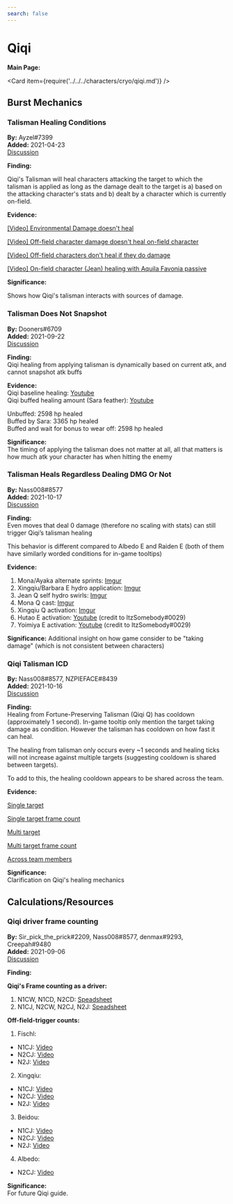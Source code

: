 ```yaml
---
search: false
---
```


# Qiqi

**Main Page:**

<Card item={require('../../../characters/cryo/qiqi.md')} />

## Burst Mechanics

### Talisman Healing Conditions

**By:** Ayzel\#7399  
**Added:** 2021-04-23  
[Discussion](https://tickets.deeznuts.moe/ticket-archive/attachments_832474168297259028_835378635598594058_transcript-qiqi-talisman-healing-conditions.html)

**Finding:**

Qiqi's Talisman will heal characters attacking the target to which the talisman is applied as long as the damage dealt to the target is a\) based on the attacking character's stats and b\) dealt by a character which is currently on-field.

**Evidence:**

[\[Video\] Environmental Damage doesn't heal](https://www.youtube.com/watch?v=WEfSS996nE8&ab_channel=Ayzel)

[\[Video\] Off-field character damage doesn't heal on-field character](https://www.youtube.com/watch?v=bjrZ7twLqdA&ab_channel=Ayzel)

[\[Video\] Off-field characters don't heal if they do damage](https://www.youtube.com/watch?v=bRuZ88GPx7Q&ab_channel=Ayzel)

[\[Video\] On-field character \(Jean\) healing with Aquila Favonia passive](https://www.youtube.com/watch?v=2jHs8gmwYsY&ab_channel=Ayzel)

**Significance:**

Shows how Qiqi's talisman interacts with sources of damage.

### Talisman Does Not Snapshot

**By:** Dooners#6709  
**Added:** 2021-09-22  
[Discussion](https://tickets.deeznuts.moe/ticket-archive/attachments_889381442432409630_890102971847815228_transcript-qiqi-talisman-healing-doesnt-snapshot.html)

**Finding:**  
Qiqi healing from applying talisman is dynamically based on current atk, and cannot snapshot atk buffs

**Evidence:**  
Qiqi baseline healing: [Youtube](https://www.youtube.com/watch?v=gIx8FpS2BIM)  
Qiqi buffed healing amount (Sara feather): [Youtube](https://www.youtube.com/watch?v=dzanV9B5Xjs)

Unbuffed: 2598 hp healed  
Buffed by Sara: 3365 hp healed  
Buffed and wait for bonus to wear off: 2598 hp healed

**Significance:**  
The timing of applying the talisman does not matter at all, all that matters is how much atk your character has when hitting the enemy

### Talisman Heals Regardless Dealing DMG Or Not

**By:** Nass008#8577  
**Added:** 2021-10-17  
[Discussion](https://tickets.deeznuts.moe/ticket-archive/attachments_895729399729623060_899174324060192798_transcript-qiqi-talisman-0-damage-healing.html)

**Finding:**  
Even moves that deal 0 damage (therefore no scaling with stats) can still trigger Qiqi’s talisman healing

This behavior is different compared to Albedo E and Raiden E (both of them have similarly worded conditions for in-game tooltips)

**Evidence:**

1. Mona/Ayaka alternate sprints: [Imgur](https://imgur.com/WuUAXcA)
2. Xingqiu/Barbara E hydro application: [Imgur](https://imgur.com/NWOh0qL)
3. Jean Q self hydro swirls: [Imgur](https://imgur.com/vS8ueTt)
4. Mona Q cast: [Imgur](https://imgur.com/3Qzy2My)
5. Xingqiu Q activation: [Imgur](https://imgur.com/6FlHxOk)
6. Hutao E activation: [Youtube](https://youtu.be/NHXlZiXdHhg) (credit to ItzSomebody#0029)
7. Yoimiya E activation: [Youtube](https://youtu.be/O23CJGQtlCU) (credit to ItzSomebody#0029)

**Significance:**
Additional insight on how game consider to be "taking damage" (which is not consistent between characters)

### Qiqi Talisman ICD

**By:** Nass008\#8577, NZPIEFACE\#8439  
**Added:** 2021-10-16  
[Discussion](https://tickets.deeznuts.moe/ticket-archive/attachments_895389894145355836_899122969400475648_transcript-qiqi-talisman-healing-icd.html)

**Finding:**  
Healing from Fortune-Preserving Talisman (Qiqi Q) has cooldown (approximately 1 second).
In-game tooltip only mention the target taking damage as condition. However the talisman has cooldown on how fast it can heal.

The healing from talisman only occurs every ~1 seconds and healing ticks will not increase against multiple targets (suggesting cooldown is shared between targets).

To add to this, the healing cooldown appears to be shared across the team.

**Evidence:**

[Single target](https://youtu.be/ryLga9DRUD0)

[Single target frame count](https://imgur.com/grbH8Qz)

[Multi target](https://youtu.be/X4P8ay0Cv14)

[Multi target frame count](https://imgur.com/FrqMFZe)

[Across team members](https://www.youtube.com/watch?v=OWTu6zEjH5A)

**Significance:**  
Clarification on Qiqi's healing mechanics

## Calculations/Resources

### Qiqi driver frame counting

**By:** Sir_pick_the_prick#2209, Nass008#8577, denmax#9293, Creepah#9480  
**Added:** 2021-09-06  
[Discussion](https://tickets.deeznuts.moe/ticket-archive/attachments_864092495369338900_884489611034890280_transcript-qiqi-copium-overdrive.html)

**Finding:**

**Qiqi's Frame counting as a driver:**

1. N1CW, N1CD, N2CD: [Speadsheet](https://docs.google.com/spreadsheets/d/1BLBhxU8wgHlHV5yTkFsyHvUUNdbwNgd0NtAZFk77sxE/edit?usp=sharing)
2. N1CJ, N2CW, N2CJ, N2J: [Speadsheet](https://docs.google.com/spreadsheets/d/1AHKoAHc7gbEKBoaTZh9UZNdjWtnaQc0SgGPNJpkWsFA/edit?usp=sharing)

**Off-field-trigger counts:**

1. Fischl:

* N1CJ: [Video](https://youtu.be/oDO1BaxHajE)
* N2CJ: [Video](https://youtu.be/Ptz-4CnnT3g)
* N2J: [Video](https://youtu.be/9RmLIAAu7Ks)

2. Xingqiu:

* N1CJ: [Video](https://youtu.be/LWIb66HLUOE)
* N2CJ: [Video](https://youtu.be/JW-urnXz4FE)
* N2J: [Video](https://youtu.be/UJ03pHyxvOo)

3. Beidou:

* N1CJ: [Video](https://youtu.be/Dm6HUn_KOiM)
* N2CJ: [Video](https://youtu.be/w9j5O2HYPGw)
* N2J: [Video](https://youtu.be/Jd-lAz7zlSQ)

4. Albedo:

* N2CJ: [Video](https://youtu.be/G2_yr8ObBhY)

**Significance:**  
For future Qiqi guide.

